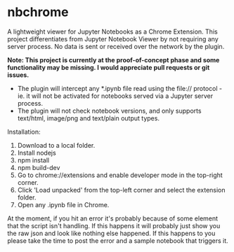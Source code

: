 # nbchrome
A lightweight viewer for Jupyter Notebooks as a Chrome Extension.
This project differentiates from Jupyter Notebook Viewer by not requiring any server process.
No data is sent or received over the network by the plugin.

**Note: This project is currently at the proof-of-concept phase and some functionality may be missing.
I would appreciate pull requests or git issues.**

- The plugin will intercept any *.ipynb file read using the file:// protocol - ie. it will not
  be activated for notebooks served via a Jupyter server process.
- The plugin will not check notebook versions, and only supports text/html, image/png and text/plain output types.

Installation:
1. Download to a local folder.
2. Install nodejs
3. npm install
4. npm build-dev
5. Go to chrome://extensions and enable developer mode in the top-right corner.
6. Click 'Load unpacked' from the top-left corner and select the extension folder.
7. Open any .ipynb file in Chrome.

At the moment, if you hit an error it's probably because of some element that the script isn't handling.
If this happens it will probably just show you the raw json and look like nothing else happened.
If this happens to you please take the time to post the error and a sample notebook that triggers it.
